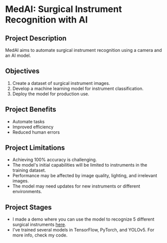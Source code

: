 # MedAI: Surgical Instrument Recognition with AI

## Project Description

MedAI aims to automate surgical instrument recognition using a camera and an AI model. 


## Objectives

1. Create a dataset of surgical instrument images.
2. Develop a machine learning model for instrument classification.
3. Deploy the model for production use.


## Project Benefits
- Automate tasks
- Improved efficiency 
- Reduced human errors


## Project Limitations

- Achieving 100% accuracy is challenging.
- The model's initial capabilities will be limited to instruments in the training dataset.
- Performance may be affected by image quality, lighting, and irrelevant images.
- The model may need updates for new instruments or different environments.


## Project Stages
- I made a demo where you can use the model to recognize 5 different surgical instruments [here](https://piweb.ch/recognise-surgical-instruments/).
- I've trained several models in TensorFlow, PyTorch, and YOLOv5. For more info, check my code.
